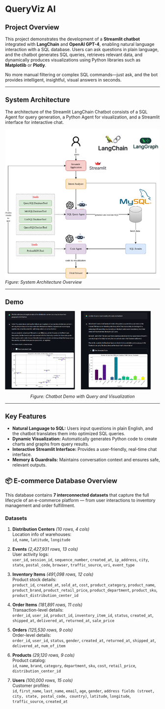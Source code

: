 # QueryViz AI

## Project Overview
This project demonstrates the development of a **Streamlit chatbot** integrated with **LangChain** and **OpenAI GPT-4**, enabling natural language interaction with a SQL database. Users can ask questions in plain language, and the chatbot generates SQL queries, retrieves relevant data, and dynamically produces visualizations using Python libraries such as **Matplotlib** or **Plotly**.

No more manual filtering or complex SQL commands—just ask, and the bot provides intelligent, insightful, visual answers in seconds.

---

## System Architecture
The architecture of the Streamlit LangChain Chatbot consists of a SQL Agent for query generation, a Python Agent for visualization, and a Streamlit interface for interactive chat.  

![System Architecture](imgs/q2vv.drawio.png)  
*Figure: System Architecture Overview*

---

## Demo

<div style="display: flex; gap: 20px;">
  <img src="imgs/demo3.png" alt="Chatbot Demo 1" width="45%">
  <img src="imgs/demo2.png" alt="Chatbot Demo 2" width="45%">
</div>
<p style="text-align:center;"><em>Figure: Chatbot Demo with Query and Visualization</em></p>


---

## Key Features
- **Natural Language to SQL:** Users input questions in plain English, and the chatbot translates them into optimized SQL queries.  
- **Dynamic Visualization:** Automatically generates Python code to create charts and graphs from query results.  
- **Interactive Streamlit Interface:** Provides a user-friendly, real-time chat interface.  
- **Memory & Guardrails:** Maintains conversation context and ensures safe, relevant outputs.

## 📦 E-commerce Database Overview  

This database contains **7 interconnected datasets** that capture the full lifecycle of an e-commerce platform — from user interactions to inventory management and order fulfillment.  

### Datasets  

1. **Distribution Centers** *(10 rows, 4 cols)*  
   Location info of warehouses:  
   `id`, `name`, `latitude`, `longitude`  

2. **Events** *(2,427,931 rows, 13 cols)*  
   User activity logs:  
   `user_id`, `session_id`, `sequence_number`, `created_at`, `ip_address`, `city`, `state`, `postal_code`, `browser`, `traffic_source`, `uri`, `event_type`  

3. **Inventory Items** *(491,098 rows, 12 cols)*  
   Product stock details:  
   `product_id`, `created_at`, `sold_at`, `cost`, `product_category`, `product_name`, `product_brand`, `product_retail_price`, `product_department`, `product_sku`, `product_distribution_center_id`  

4. **Order Items** *(181,891 rows, 11 cols)*  
   Transaction-level details:  
   `order_id`, `user_id`, `product_id`, `inventory_item_id`, `status`, `created_at`, `shipped_at`, `delivered_at`, `returned_at`, `sale_price`  

5. **Orders** *(125,530 rows, 9 cols)*  
   Order-level details:  
   `order_id`, `user_id`, `status`, `gender`, `created_at`, `returned_at`, `shipped_at`, `delivered_at`, `num_of_item`  

6. **Products** *(29,120 rows, 9 cols)*  
   Product catalog:  
   `id`, `name`, `brand`, `category`, `department`, `sku`, `cost`, `retail_price`, `distribution_center_id`  

7. **Users** *(100,000 rows, 15 cols)*  
   Customer profiles:  
   `id`, `first_name`, `last_name`, `email`, `age`, `gender`, `address fields (street, city, state, postal_code, country)`, `latitude`, `longitude`, `traffic_source`, `created_at`  


